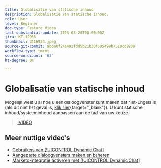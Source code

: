 ```yaml
---
title: Globalisatie van statische inhoud
description: Globalisatie van statische inhoud.
role: User
level: Beginner
doc-type: Feature Video
last-substantial-update: 2023-03-20T00:00:00Z
jira: KT-12966
thumbnail: 3416924.jpeg
source-git-commit: 9bba0f24a492fdd5b21b30f605498b7519cd8200
workflow-type: tm+mt
source-wordcount: '63'
ht-degree: 0%

---
```



# Globalisatie van statische inhoud

Mogelijk weet u al hoe u een dialoogvenster kunt maken dat niet-Engels is (als dit niet het geval is, [klik hier](https://nation.marketo.com/t5/dynamic-chat-discussion/design-non-english-language-conversations-in-dynamic-chat/m-p/324317#M39){target="_blank"}). U kunt statische inhoud/systeeminhoud aanpassen aan de taal van uw keuze.

>[!VIDEO](https://video.tv.adobe.com/v/3416924/?quality=12&learn=on)

## Meer nuttige video&#39;s

* [Gebruikers van [!UICONTROL Dynamic Chat] ](user-management.md)
* [Aangepaste dialoogvensters maken en beheren](dialogue-management.md)
* [Marketo-integratie activeren met [!UICONTROL Dynamic Chat] ](marketo-integration.md)

